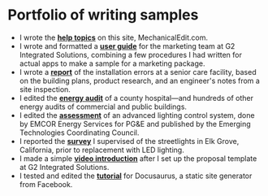 # Portfolio of writing&nbsp;samples

- I wrote the **[help topics](https://www.mechanicaledit.com/)** on this site, MechanicalEdit.com.
- I wrote and formatted a **[user guide](https://www.mechanicaledit.com/samples/Jay%20Martin%2C%20Sample%20User%20Guide%2C%20Demo%20App.pdf)** for the marketing team at G2 Integrated Solutions, combining a few procedures I&nbsp;had written for actual apps to make a sample for a marketing package.
- I wrote a **[report](https://www.mechanicaledit.com/samples/Jay%20Martin%2C%20Sample%20Report%2C%20Lighting%20Problems.pdf)** of the installation errors at a senior care facility, based on the building plans, product research, and an engineer's notes from a site inspection.
- I edited the **[energy audit](https://www.mechanicaledit.com/samples/Jay%20Martin%2C%20Sample%20Report%2C%20Energy%20Audit.pdf)** of a county hospital&mdash;and hundreds of other energy audits of commercial and public buildings.
- I edited the **[assessment](https://www.mechanicaledit.com/samples/ET12PGE1031%20ALCS%20in%20an%20Office%20Bldg.pdf)** of an advanced lighting control system, done by EMCOR Energy Services for PG&E and published by the Emerging Technologies Coordinating Council.
- I reported the **[survey](https://www.mechanicaledit.com/samples/Jay%20Martin%2C%20Sample%20Report%2C%20Streetlight%20Inventory.pdf)** I&nbsp;supervised of the streetlights in Elk Grove, California, prior to replacement with LED lighting.
- I made a simple **[video introduction](https://www.mechanicaledit.com/samples/Jay%20Martin%2C%20Sample%20Video%2C%20Template%20Intro.mp4)** after I&nbsp;set up the proposal template at G2 Integrated Solutions. 
- I tested and edited the **[tutorial](https://web.archive.org/web/20190806204143/https://docusaurus.io/docs/en/next/tutorial-setup)** for Docusaurus, a&nbsp;static site generator from Facebook.
